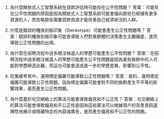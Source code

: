 1. 為什麼開放式人工智慧系統在貸款評估時可能存在公平性問題？ 
答案：可能存在公平性問題的原因是因為開放式人工智慧系統可能會偏向那些已經擁有更多資源的人，而忽略那些需要貸款資源才能改善自己經濟狀況的人群。

2. 什麼是錯誤的種族刻板印象（Stereotype）可能會產生公正性問題嗎？ 
答案：錯誤的種族刻板印象可能會導致人們對某群體的決策產生主觀偏差，進而導致公正性問題的出現。

3. 為什麼在招聘流程中過多關注候選人的學歷可能產生公平性問題？ 
答案：在招聘流程中過多關注候選人的學歷可能產生公平性問題是因為某些族群中的人可能對學歷締造此難，而這也可能會造成進一步的學歷差異，影響到公平性。

4. 在業績考核中，運用標定偏置可能導致公正性問題嗎？ 
答案：是的，運用標定偏置可能導致公正性問題，因為標定偏置可能會對不同的族群產生不平等的影響效果，進而產生公正性問題。

5. 為什麼基於社交網絡上的算法可能會導致偏見和不公正性？ 
答案：社交網絡上的算法可能會導致偏見和不公正性是因為這些算法可以根據用戶的背景資訊選擇性地展示或隱藏特定的內容或廣告，進而產生偏見和不公正性的問題。